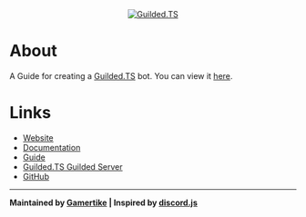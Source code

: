 <div align="center">
    <a href="https://guildedts.js.org">
        <img src="https://guildedts.js.org/banner.png" alt="Guilded.TS"/>
    </a>
</div>

# About

A Guide for creating a [Guilded.TS](https://guildedts.js.org) bot.
You can view it [here](https://guildedts.js.org/guide).

# Links

-   [Website](https://guildedts.js.org)
-   [Documentation](https://guildedts.js.org/docs)
-   [Guide](https://guildedts.js.org/guide)
-   [Guilded.TS Guilded Server](https://guildedts.js.org/support)
-   [GitHub](https://github.com/guildedts/guide)

---

**Maintained by [Gamertike](https://gamertike.com) | Inspired by [discord.js](https://discord.js.org)**
